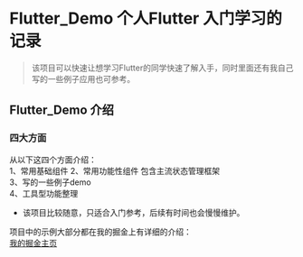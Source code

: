 
# Flutter_Demo 个人Flutter 入门学习的记录

 > 该项目可以快速让想学习Flutter的同学快速了解入手，同时里面还有我自己写的一些例子应用也可参考。

## Flutter_Demo 介绍

 ### 四大方面 
   从以下这四个方面介绍：  
   1、常用基础组件 
   2、常用功能性组件 包含主流状态管理框架  
   3、写的一些例子demo  
   4、工具型功能整理 
 
  - 该项目比较随意，只适合入门参考，后续有时间也会慢慢维护。

   项目中的示例大部分都在我的掘金上有详细的介绍：  
   [我的掘金主页](https://juejin.cn/user/2620848963859582)
   
